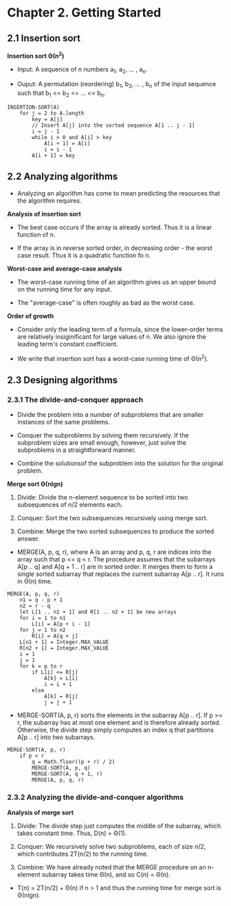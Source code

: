 # Chapter 2. Getting Started

## 2.1 Insertion sort

**Insertion sort &Theta;(n<sup>2</sup>)**

- Input: A sequence of n numbers a<sub>1</sub>, a<sub>2</sub>, ... , a<sub>n</sub>.

- Ouput: A permutation (reordering) b<sub>1</sub>, b<sub>2</sub>, ... , b<sub>n</sub> of the input sequence such that 
b<sub>1</sub> <= b<sub>2</sub> <= ... <= b<sub>n</sub>.

```
INSERTION-SORT(A)
	for j = 2 to A.length
		key = A[j]
		// Insert A[j] into the sorted sequence A[1 .. j - 1]
		i = j - 1
		while i > 0 and A[i] > key
			A[i + 1] = A[i]
			i = i - 1
		A[i + 1] = key
```

## 2.2 Analyzing algorithms

- Analyzing an algorithm has come to mean predicting the resources that the algorithm requires.

**Analysis of insertion sort**

- The best case occurs if the array is already sorted. Thus it is a linear function of n.

- If the array is in reverse sorted order, in decreasing order - the worst case result. Thus it is a quadratic function fo n.

**Worst-case and average-case analysis**

- The worst-case running time of an algorithm gives us an upper bound on the running time for any input.

- The "average-case" is often roughly as bad as the worst case.

**Order of growth**

- Consider only the leading term of a formula, since the lower-order terms are relatively insiginificant for large values of n. We also ignore the leading term's constant coefficient.

- We write that insertion sort has a worst-case running time of &Theta;(n<sup>2</sup>).

## 2.3 Designing algorithms

### 2.3.1 The divide-and-conquer approach

- Divide the problem into a number of subproblems that are smaller instances of the same problems.

- Conquer the subproblems by solving them recursively. If the subproblem sizes are small enough, however, just solve the subproblems in a straightforward manner.

- Combine the solutionsof the subproblem into the solution for the original problem.

**Merge sort &Theta;(nlgn)**

1. Divide: Divide the n-element sequence to be sorted into two subsequences of n/2 elements each.

2. Conquer: Sort the two subsequences recursively using merge sort.

3. Combine: Merge the two sorted subsequences to produce the sorted answer.

- MERGE(A, p, q, r), where A is an array and p, q, r are indices into the array such that p <= q < r. The procedure assumes that the subarrays A[p .. q] and A[q + 1 .. r] are in sorted order. It merges them to form a single sorted subarray that replaces the current subarray A[p .. r]. It runs in &Theta;(n) time.

```
MERGE(A, p, q, r)
	n1 = q - p + 1
	n2 = r - q
	let L[1 .. n1 + 1] and R[1 .. n2 + 1] be new arrays
	for i = 1 to n1
		L[i] = A[p + i - 1]
	for j = 1 to n2
		R[i] = A[q + j]
	L[n1 + 1] = Integer.MAX_VALUE
	R[n2 + 1] = Integer.MAX_VALUE
	i = 1
	j = 1
	for k = p to r
		if L[i] <= R[j]
			A[k] = L[i]
			i = i + 1
		else 
			A[k] = R[j]
			j = j + 1
```

- MERGE-SORT(A, p, r) sorts the elements in the subarray A[p .. r]. If p >= r, the subarray has at most one element and is therefore already sorted. Otherwise, the divide step simply computes an index q that partitions A[p .. r] into two subarrays.

```
MERGE-SORT(A, p, r)
	if p < r
		q = Math.floor((p + r) / 2)
		MERGE-SORT(A, p, q)
		MERGE-SORT(A, q + 1, r)
		MERGE(A, p, q, r)
```

### 2.3.2 Analyzing the divide-and-conquer algorithms

**Analysis of merge sort**

1. Divide: The divide step just computes the middle of the subarray, which takes constant time. Thus, D(n) =  &Theta;(1).

2. Conquer: We recursively solve two subproblems, each of size n/2, which contributes 2T(n/2) to the running time.

3. Combine: We have already noted that the MERGE procedure on an n-element subarray takes time &Theta;(n), and so C(n) = &Theta;(n).

- T(n) = 2T(n/2) + &Theta;(n) if n > 1 and thus the running time for merge sort is &Theta;(nlgn).
